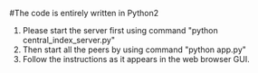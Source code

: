 #The code is entirely written in Python2

1) Please start the server first using command "python central_index_server.py"
2) Then start all the peers by using command "python app.py"
3) Follow the instructions as it appears in the web browser GUI.


